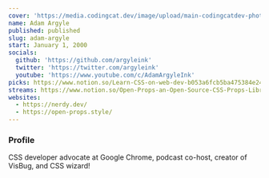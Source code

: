 ```yaml
---
cover: 'https://media.codingcat.dev/image/upload/main-codingcatdev-photo/podcast-guest/argyleink'
name: Adam Argyle
published: published
slug: adam-argyle
start: January 1, 2000
socials:
  github: 'https://github.com/argyleink'
  twitter: 'https://twitter.com/argyleink'
  youtube: 'https://www.youtube.com/c/AdamArgyleInk'
picks: https://www.notion.so/Learn-CSS-on-web-dev-b053a6fcb5ba475384e2472812269ad1, https://www.notion.so/GUI-Challenges-c37331dfe86c40b6b118a50220923623, https://www.notion.so/gradient-style-1032a3c3783f4175aec4c442a27a891f
streams: https://www.notion.so/Open-Props-an-Open-Source-CSS-Props-Library-974a79d3074f48fdbd50279a7da18c45, https://www.notion.so/Adam-Argyle-Presents-CSS-Features-for-2023-and-beyond-311ce9423ad043e5841fe66bd703c481, https://www.notion.so/NEW-PODCAST-505851b0f93d454f885eac8f979575f4
websites:
  - https://nerdy.dev/
  - https://open-props.style/
---
```


### Profile

CSS developer advocate at Google Chrome, podcast co-host, creator of VisBug, and CSS wizard!
